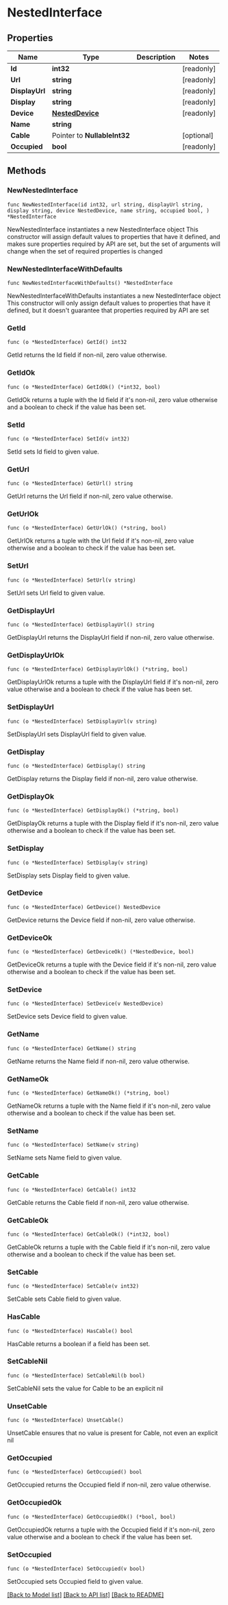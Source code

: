 # NestedInterface

## Properties

Name | Type | Description | Notes
------------ | ------------- | ------------- | -------------
**Id** | **int32** |  | [readonly] 
**Url** | **string** |  | [readonly] 
**DisplayUrl** | **string** |  | [readonly] 
**Display** | **string** |  | [readonly] 
**Device** | [**NestedDevice**](NestedDevice.md) |  | [readonly] 
**Name** | **string** |  | 
**Cable** | Pointer to **NullableInt32** |  | [optional] 
**Occupied** | **bool** |  | [readonly] 

## Methods

### NewNestedInterface

`func NewNestedInterface(id int32, url string, displayUrl string, display string, device NestedDevice, name string, occupied bool, ) *NestedInterface`

NewNestedInterface instantiates a new NestedInterface object
This constructor will assign default values to properties that have it defined,
and makes sure properties required by API are set, but the set of arguments
will change when the set of required properties is changed

### NewNestedInterfaceWithDefaults

`func NewNestedInterfaceWithDefaults() *NestedInterface`

NewNestedInterfaceWithDefaults instantiates a new NestedInterface object
This constructor will only assign default values to properties that have it defined,
but it doesn't guarantee that properties required by API are set

### GetId

`func (o *NestedInterface) GetId() int32`

GetId returns the Id field if non-nil, zero value otherwise.

### GetIdOk

`func (o *NestedInterface) GetIdOk() (*int32, bool)`

GetIdOk returns a tuple with the Id field if it's non-nil, zero value otherwise
and a boolean to check if the value has been set.

### SetId

`func (o *NestedInterface) SetId(v int32)`

SetId sets Id field to given value.


### GetUrl

`func (o *NestedInterface) GetUrl() string`

GetUrl returns the Url field if non-nil, zero value otherwise.

### GetUrlOk

`func (o *NestedInterface) GetUrlOk() (*string, bool)`

GetUrlOk returns a tuple with the Url field if it's non-nil, zero value otherwise
and a boolean to check if the value has been set.

### SetUrl

`func (o *NestedInterface) SetUrl(v string)`

SetUrl sets Url field to given value.


### GetDisplayUrl

`func (o *NestedInterface) GetDisplayUrl() string`

GetDisplayUrl returns the DisplayUrl field if non-nil, zero value otherwise.

### GetDisplayUrlOk

`func (o *NestedInterface) GetDisplayUrlOk() (*string, bool)`

GetDisplayUrlOk returns a tuple with the DisplayUrl field if it's non-nil, zero value otherwise
and a boolean to check if the value has been set.

### SetDisplayUrl

`func (o *NestedInterface) SetDisplayUrl(v string)`

SetDisplayUrl sets DisplayUrl field to given value.


### GetDisplay

`func (o *NestedInterface) GetDisplay() string`

GetDisplay returns the Display field if non-nil, zero value otherwise.

### GetDisplayOk

`func (o *NestedInterface) GetDisplayOk() (*string, bool)`

GetDisplayOk returns a tuple with the Display field if it's non-nil, zero value otherwise
and a boolean to check if the value has been set.

### SetDisplay

`func (o *NestedInterface) SetDisplay(v string)`

SetDisplay sets Display field to given value.


### GetDevice

`func (o *NestedInterface) GetDevice() NestedDevice`

GetDevice returns the Device field if non-nil, zero value otherwise.

### GetDeviceOk

`func (o *NestedInterface) GetDeviceOk() (*NestedDevice, bool)`

GetDeviceOk returns a tuple with the Device field if it's non-nil, zero value otherwise
and a boolean to check if the value has been set.

### SetDevice

`func (o *NestedInterface) SetDevice(v NestedDevice)`

SetDevice sets Device field to given value.


### GetName

`func (o *NestedInterface) GetName() string`

GetName returns the Name field if non-nil, zero value otherwise.

### GetNameOk

`func (o *NestedInterface) GetNameOk() (*string, bool)`

GetNameOk returns a tuple with the Name field if it's non-nil, zero value otherwise
and a boolean to check if the value has been set.

### SetName

`func (o *NestedInterface) SetName(v string)`

SetName sets Name field to given value.


### GetCable

`func (o *NestedInterface) GetCable() int32`

GetCable returns the Cable field if non-nil, zero value otherwise.

### GetCableOk

`func (o *NestedInterface) GetCableOk() (*int32, bool)`

GetCableOk returns a tuple with the Cable field if it's non-nil, zero value otherwise
and a boolean to check if the value has been set.

### SetCable

`func (o *NestedInterface) SetCable(v int32)`

SetCable sets Cable field to given value.

### HasCable

`func (o *NestedInterface) HasCable() bool`

HasCable returns a boolean if a field has been set.

### SetCableNil

`func (o *NestedInterface) SetCableNil(b bool)`

 SetCableNil sets the value for Cable to be an explicit nil

### UnsetCable
`func (o *NestedInterface) UnsetCable()`

UnsetCable ensures that no value is present for Cable, not even an explicit nil
### GetOccupied

`func (o *NestedInterface) GetOccupied() bool`

GetOccupied returns the Occupied field if non-nil, zero value otherwise.

### GetOccupiedOk

`func (o *NestedInterface) GetOccupiedOk() (*bool, bool)`

GetOccupiedOk returns a tuple with the Occupied field if it's non-nil, zero value otherwise
and a boolean to check if the value has been set.

### SetOccupied

`func (o *NestedInterface) SetOccupied(v bool)`

SetOccupied sets Occupied field to given value.



[[Back to Model list]](../README.md#documentation-for-models) [[Back to API list]](../README.md#documentation-for-api-endpoints) [[Back to README]](../README.md)



